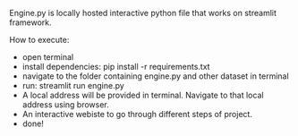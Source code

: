 Engine.py is locally hosted interactive python file that works on streamlit framework.

How to execute:

- open terminal
- install dependencies: pip install -r requirements.txt
- navigate to the folder containing engine.py and other dataset in terminal
- run: streamlit run engine.py
- A local address will be provided in terminal. Navigate to that local address using browser.
- An interactive webiste to go through different steps of project.
- done!